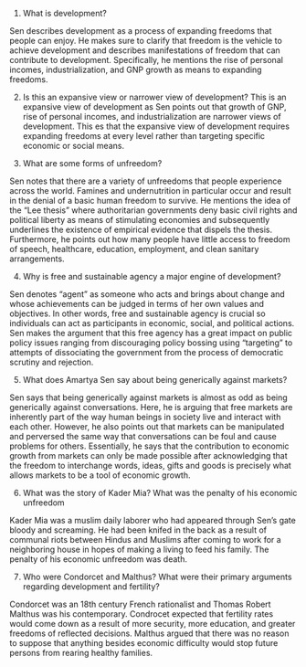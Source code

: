 1. What is development?

Sen describes development as a process of expanding freedoms that people can enjoy. He makes sure to clarify that freedom is the vehicle to achieve development and describes manifestations of freedom that can contribute to development. Specifically, he mentions the rise of personal incomes, industrialization, and GNP growth as means to expanding freedoms. 

2. Is this an expansive view or narrower view of development?
This is an expansive view of development as Sen points out that growth of GNP, rise of personal incomes, and industrialization are narrower views of development. This es that the expansive view of development requires expanding freedoms at every level rather than targeting specific economic or social means. 

3. What are some forms of unfreedom?

Sen notes that there are a variety of unfreedoms that people experience across the world. Famines and undernutrition in particular occur and result in the denial of a basic human freedom to survive. He mentions the idea of the “Lee thesis” where authoritarian governments deny basic civil rights and political liberty as means of stimulating economies and subsequently underlines the existence of empirical evidence that dispels the thesis. Furthermore, he points out how many people have little access to freedom of speech, healthcare, education, employment, and clean sanitary arrangements. 

4. Why is free and sustainable agency a major engine of development?

Sen denotes “agent” as someone who acts and brings about change and whose achievements can be judged in terms of her own values and objectives. In other words, free and sustainable agency is crucial so individuals can act as participants in economic, social, and political actions. Sen makes the argument that this free agency has a great impact on public policy issues ranging from discouraging policy bossing using “targeting” to attempts of dissociating the government from the process of democratic scrutiny and rejection. 

5. What does Amartya Sen say about being generically against markets?

Sen says that being generically against markets is almost as odd as being generically against conversations. Here, he is arguing that free markets are inherently part of the way human beings in society live and interact with each other. However, he also points out that markets can be manipulated and perversed the same way that conversations can be foul and cause problems for others. Essentially, he says that the contribution to economic growth from markets can only be made possible after acknowledging that the freedom to interchange words, ideas, gifts and goods is precisely what allows markets to be a tool of economic growth. 

6. What was the story of Kader Mia? What was the penalty of his economic unfreedom

Kader Mia was a muslim daily laborer who had appeared through Sen’s gate bloody and screaming. He had been knifed in the back as a result of communal riots between Hindus and Muslims after coming to work for a neighboring house in hopes of making a living to feed his family. The penalty of his economic unfreedom was death. 

7.  Who were Condorcet and Malthus? What were their primary arguments regarding development and fertility?

Condorcet was an 18th century French rationalist and Thomas Robert Malthus was his contemporary. Condrocet expected that fertility rates would come down as a result of more security, more education, and greater freedoms of reflected decisions. Malthus argued that there was no reason to suppose that anything besides economic difficulty would stop future persons from rearing healthy families. 

